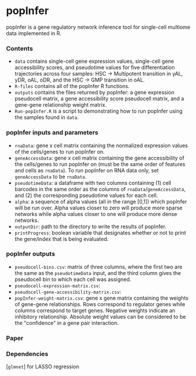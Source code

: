 # popInfer

popInfer is a gene regulatory network inference tool for single-cell multiome data implemented in R. 

### Contents

- `data` contains single-cell gene expression values, single-cell gene accessibility scores, and pseudotime values for five differentiation trajectories across four samples: HSC -> Multipotent transition in yAL, yDR, oAL, oDR, and the HSC -> GMP transition in oAL. 
- `R-files` contains all of the popInfer R functions. 
- `outputs` contains the files returned by popInfer: a gene expression pseudocell matrix, a gene accessibility score pseudocell matrix, and a gene-gene relationship weight matrix. 
- `Run-popInfer.R` is a script to demonstrating how to run popInfer using the samples found in `data`. 

### popInfer inputs and parameters
- `rnaData`: gene x cell matrix containing the normalized expression values of the cells/genes to run popInfer on. 
- `geneAccessData`: gene x cell matrix containing the gene accessibility of the cells/genes to run popInfer on (must be the same order of features and cells as `rnaData`). To run popInfer on RNA data only, set `geneAccessData` to be `rnaData`. 
- `pseudotimeData`: a dataframe with two columns containing (1) cell barcodes in the same order as the columns of `rnaData`/`geneAccessData`, and (2) the corresponding pseudotime values for each cell.
- `alpha`: a sequence of alpha values (all in the range [0,1]) which popInfer will be run over. Alpha values closer to zero will produce more sparse networks while alpha values closer to one will produce more dense networks. 
- `outputDir`: path to the directory to write the results of popInfer.
- `printProgress`: boolean variable that designates whether or not to print the gene/index that is being evaluated. 

### popInfer outputs
- `pseudocell-bins.csv`: matrix of three columns, where the first two are the same as the `pseudotimeData` input, and the third column gives the pseudocell bin to which each cell was assigned.
- `pseudocell-expression-matrix.csv`: 
- `pseudocell-gene-accessibility-matrix.csv`: 
- `popInfer-weight-matrix.csv`: gene x gene matrix containing the weights of gene-gene relationships. Rows correspond to regulator genes while columns correspond to target genes. Negative weights indicate an inhibitory relationship. Absolute weight values can be considered to be the "confidence" in a gene pair interaction. 

### Paper

### Dependencies
[`glmnet`] for LASSO regression
